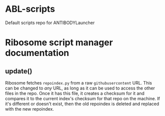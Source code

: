 # ABL-scripts
Default scripts repo for ANTIBODYLauncher

# Ribosome script manager documentation

## update()
Ribosome fetches `repoindex.py` from a raw `githubusercontent` URL. This can be changed to *any* URL, as long as it can be used to access the other files in the repo. Once it has this file, it creates a checksum for it and compares it to the current index's checksum for that repo on the machine. If it's different or doesn't exist, then the old repoindex is deleted and replaced with the new repoindex.
